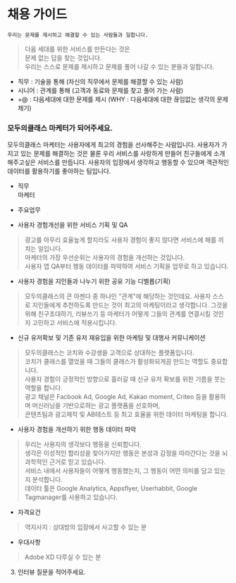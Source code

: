 

# 채용 가이드

`우리는 문제를 제시하고 해결할 수 있는 사람들과 일합니다.` 

> 다음 세대를 위한 서비스를 만든다는 것은  
> 문제 없는 답을 찾는 것입니다.    
> 우리는 스스로 문제를 제시하고 문제를 풀어 나갈 수 있는 분들과 일합니다.

- 직무 : 기술을 통해 (자신의 직무에서 문제를 해결할 수 있는 사람)
- 시니어 : 관계를 통해 (고객과 동료와 문제를 찾고 풀어 가는 사람)  
- +@ : 다음세대에 대한 문제를 제시 (WHY : 다음세대에 대한 끊임없는 생각의 문제 제기)

### 모두의클래스 마케터가 되어주세요.

모두의클래스 마케터는 사용자에게 최고의 경험을 선사해주는 사람입니다.
사용자가 가지고 있는 문제를 해결하는 것은 물론 우리 서비스를 사랑하게 만들어 친구들에게 소개 해주고싶은 서비스를 만듭니다.
사용자의 입장에서 생각하고 행동할 수 있으며 객관적인 데이터를 활용하기를 좋아하는 팀입니다.  

- 직무  
마케터  

- 주요업무  
 - 사용자 경험개선을 위한 서비스 기획 및 QA  
 > 광고를 아무리 효율높게 할지라도 사용자 경험이 좋지 않다면 서비스에 해를 끼치는 일입니다.  
 마케터의 가장 우선순위는 사용자의 경험을 개선하는 것입니다.  
 사용자 앱 QA부터 행동 데이터를 파악하여 서비스 기획을 업무로 하고 있습니다.
 
 - 사용자 경험을 지인들과 나누기 위한 공유 기능 디벨롭(기획)  
 > 모두의클래스의 큰 아젠다 중 하나인 "관계"에 해당하는 것인데요. 
 사용자 스스로 지인들에게 추천하도록 만드는 것이 최고의 마케팅이라고 생각합니다. 
 그것을 위해 친구초대하기, 리뷰쓰기 등 마케터가 어떻게 그들의 관계를 연결시킬 것인지 고민하고 서비스에 적용시킵니다.
 
 - 신규 유저확보 및 기존 유저 재유입을 위한 마케팅 및 대행사 커뮤니케이션  
 > 모두의클래스는 코치와 수강생을 고객으로 상대하는 플랫폼입니다.  
 코치가 클래스를 열었을 때 그들의 클래스가 활성화되게끔 만드는 역할도 중요합니다.  
 사용자 경험이 긍정적인 방향으로 흘러갈 때 신규 유저 확보를 위한 기름을 붓는 역할을 합니다.  
 광고 채널은 Facbook Ad, Google Ad, Kakao moment, Criteo 등을 활용하며 머신러닝을 기반으로하는 광고 플랫폼을 선호하며,  
 콘텐츠팀과 광고제작 및 AB테스트 등 최고 효율을 위한 데이터 마케팅을 합니다.
 
 - 사용자 경험을 개선하기 위한 행동 데이터 파악  
 > 우리는 사용자의 생각보다 행동을 신뢰합니다.  
 생각은 이성적인 합리성을 찾아가지만 행동은 본성과 감정을 따라간다는 것을 뇌과학적인 근거로 믿고 있습니다.  
 서비스 내에서 사용자들이 어떻게 행동했는지, 그 행동이 어떤 의미를 담고 있는지 분석합니다.    
 데이터 툴은 Google Analytics, Appsflyer, Userhabbit, Google Tagmanager를 사용하고 있습니다.  
 
- 자격요건  
> 역지사지 : 상대방의 입장에서 사고할 수 있는 분

- 우대사항
> Adobe XD 다루실 수 있는 분

3. 인터뷰 질문을 적어주세요.
